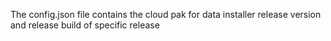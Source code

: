 The config.json file contains the cloud pak for data installer release version and release build of specific release